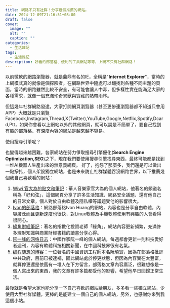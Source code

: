```yaml
---
title: 網路不只有社群！分享幾個推薦的網站。
date: 2024-12-09T21:16:51+08:00
draft: false
cover:
  image: ""
  alt: ""
  caption: ""
categories:
  - 生活雜記
tags:
  - 生活雜記
description: 好看的部落格、便利的工具網站等等，上網不只有社群網路！
---
```

以前微軟的網路瀏覽器，就是鼎鼎有名的IE，全稱是"**Internet Explorer**"，當時的上網模式真的就像是個探險者，在網路世界中隨處可以翻找到各種不同主題的頁面，當時的網路雖然比較不安全，有可能會讓人中毒，但多樣性實在能滿足大家的各種需求，就像一個充滿珍奇異獸與寶藏的熱帶雨林。

但這幾年社群網路發達，大家打開網頁瀏覽器（甚至更慘連瀏覽器都不知道只會用APP）大概就是只瀏覽 Facebook,Instagram,Thread,X(Twitter),YouTube,Google,Netflix,Spotify,Dcard,Ptt，如果你會看以上網站以外的其他網頁，就可以說是不簡單了，要自己找到有趣的部落格、有深度內容的網站是越來越不容易。

使用搜尋引擎呢？

也變得越來越困難，各家網站在努力爭取搜尋引擎優化(**Search Engine Optimization,SEO**)之下，現在我們要使用搜尋引擎找尋東西，最終可能都是找到一堆AI機器人生產出來的無意義網頁。
好了，抱怨了那麼多，我們還是可以做出一點掙扎，個人架設獨立網站，也是未來防止社群媒體吞沒網路世界，以下推薦幾個我自己喜歡看的網站：

1. [Wiwi 官大為的貼文和筆記](https://wiwi.blog/)：華人音樂家官大為的個人網站，他著名的頻道名稱為「好和弦」，這個網頁分享了許多生活知識、網路安全議題、還有他自己的日常文章，個人對於自由軟體及隱私權等議題受他的影響很大。
2. [Ivon的部落格](https://ivonblog.com/)：網路部落格Ivon Huang的網站，內容也是分享自由軟體，內容廣泛而且更新速度也很快，對Linux軟體及手機軟體使用有興趣的人會看得很開心。
3. [綠角財經筆記](https://greenhornfinancefootnote.blogspot.com/)：著名的指數化投資老師「綠角」，網站內容更新頻繁，充滿許多理財知識與商業財經書籍的讀書分享心得。
4. [阮一峰的网络日志](https://www.ruanyifeng.com/blog/)：中國作家阮一峰的個人網站，每週都會更新一則科技愛好者週刊，內容有軟體科技相關新聞，在中國科技界很有名氣。
5. [编程随想的博客](https://program-think.blogspot.com/)：一位著名的中國資訊工程師本名阮曉寰，因為在部落格批評中共政府，目前已被逮補，固此網站處於停更狀態，但因為內容實在太豐富，就算停更還是依舊有一堆人在下方留言，部落格文章內容廣泛，很難想像是一個人寫出來的東西，我的文章有許多篇都受他的影響，希望他早日回歸正常生活。

最後就是希望大家也能分享一下自己喜歡的網站給朋友，多多看一些獨立網站，少使用大型社群媒體，更棒的是能建立一個自己的個人網站，另外，也感謝你來到我這個小站。